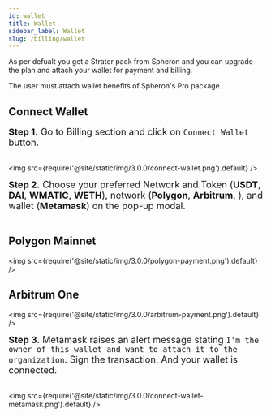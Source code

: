 ```yaml
---
id: wallet
title: Wallet
sidebar_label: Wallet
slug: /billing/wallet
---
```


As per defualt you get a Strater pack from Spheron and you can upgrade the plan and attach your wallet for payment and billing.

The user must attach wallet benefits of Spheron's Pro package.

## Connect Wallet

<font size="4"> <b>Step 1.</b> Go to Billing section and click on <code>Connect Wallet</code> button. </font> <br/><br/>

<img src={require('@site/static/img/3.0.0/connect-wallet.png').default} />

<font size="4"> <b>Step 2.</b> Choose your preferred Network and Token (<b>USDT</b>, <b>DAI</b>, <b>WMATIC</b>, <b>WETH</b>), network (<b>Polygon</b>, <b>Arbitrum</b>, ), and wallet (<b>Metamask</b>) on the pop-up modal.</font> <br/><br/>

## Polygon Mainnet

<img src={require('@site/static/img/3.0.0/polygon-payment.png').default} />

## Arbitrum One

<img src={require('@site/static/img/3.0.0/arbitrum-payment.png').default} />

<font size="4"> <b>Step 3.</b> Metamask raises an alert message stating <code>I'm the owner of this wallet and want to attach it to the organization</code>. Sign the transaction. And your wallet is connected. </font> <br/><br/>

<img src={require('@site/static/img/3.0.0/connect-wallet-metamask.png').default} />
